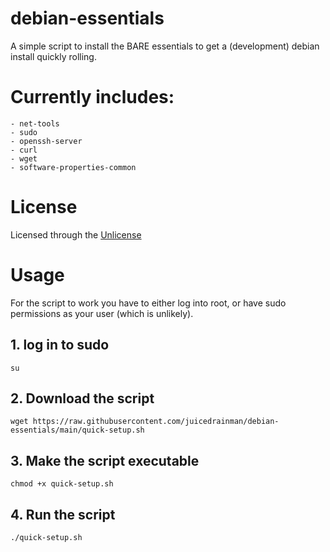 # debian-essentials
 A simple script to install the BARE essentials to get a (development) debian install quickly rolling.

# Currently includes:
```
- net-tools
- sudo
- openssh-server
- curl
- wget
- software-properties-common
```

# License
Licensed through the [Unlicense](LICENSE)

# Usage
For the script to work you have to either log into root, or have sudo permissions as your user (which is unlikely).

## 1. log in to sudo
``su``

## 2. Download the script
``wget https://raw.githubusercontent.com/juicedrainman/debian-essentials/main/quick-setup.sh``

## 3. Make the script executable
``chmod +x quick-setup.sh``

## 4. Run the script
``./quick-setup.sh``